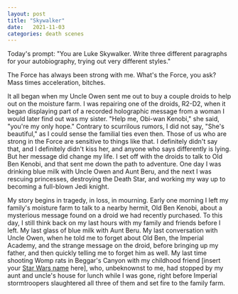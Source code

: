 ```yaml
---
layout: post
title: "Skywalker"
date:   2021-11-03
categories: death scenes
---
```

Today's prompt: "You are Luke Skywalker. Write three different paragraphs for your autobiography, trying out very different styles."

The Force has always been strong with me. What's the Force, you ask? Mass times acceleration, bitches.

It all began when my Uncle Owen sent me out to buy a couple droids to help out on the moisture farm. I was repairing one of the droids, R2-D2, when it began displaying part of a recorded holographic message from a woman I would later find out was my sister. "Help me, Obi-wan Kenobi," she said, "you're my only hope." Contrary to scurrilous rumors, I did not say, "She's beautiful," as I could sense the familial ties even then. Those of us who are strong in the Force are sensitive to things like that. I definitely didn't say that, and I definitely didn't kiss her, and anyone who says differently is lying. But her message did change my life. I set off with the droids to talk to Old Ben Kenobi, and that sent me down the path to adventure. One day I was drinking blue milk with Uncle Owen and Aunt Beru, and the next I was rescuing princesses, destroying the Death Star, and working my way up to becoming a full-blown Jedi knight.

My story begins in tragedy, in loss, in mourning. Early one morning I left my family's moisture farm to talk to a nearby hermit, Old Ben Kenobi, about a mysterious message found on a droid we had recently purchased. To this day, I still think back on my last hours with my family and friends before I left. My last glass of blue milk with Aunt Beru. My last conversation with Uncle Owen, when he told me to forget about Old Ben, the Imperial Academy, and the strange message on the droid, before bringing up my father, and then quickly telling me to forget him as well. My last time shooting Womp rats in Beggar's Canyon with my childhood friend [insert your [Star Wars name](https://www.bobafettfanclub.com/boards/topic/3697/your-star-wars-name-the-real-way/) here], who, unbeknownst to me, had stopped by my aunt and uncle's house for lunch while I was gone, right before Imperial stormtroopers slaughtered all three of them and set fire to the family farm. 
